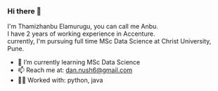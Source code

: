 ### Hi there 👋

I'm Thamizhanbu Elamurugu, you can call me Anbu.  
I have 2 years of working experience in Accenture.  
currently, I'm pursuing full time MSc Data Science at Christ University, Pune.

<!--
**danush02/danush02** is a ✨ _special_ ✨ repository because its `README.md` (this file) appears on your GitHub profile.

Here are some ideas to get you started:-->

- 🌱 I’m currently learning MSc Data Science
- 📫 Reach me at: dan.nush6@gmail.com
- 🧑‍💻 Worked with: python, java
